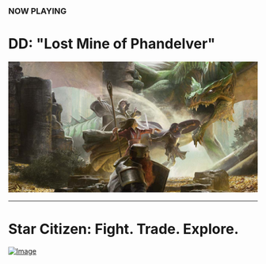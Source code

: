 ### NOW PLAYING

# D<i class="fab fa-d-and-d"></i>D: "Lost Mine of Phandelver"

<a class="featured" href="/campaign">![Image](/dnd-5e-phandelver-carousel.png)</a>

---

# Star Citizen: Fight. Trade. Explore.

<a class="featured" href="/star-citizen">![Image](/assets/img/starcitizen-alpha-carousel.png)</a>
